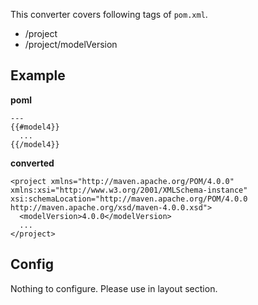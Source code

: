 This converter covers following tags of `pom.xml`.

- /project
- /project/modelVersion


## Example
**poml**
```
---
{{#model4}}
  ...
{{/model4}}
```

**converted**
```
<project xmlns="http://maven.apache.org/POM/4.0.0" xmlns:xsi="http://www.w3.org/2001/XMLSchema-instance" xsi:schemaLocation="http://maven.apache.org/POM/4.0.0 http://maven.apache.org/xsd/maven-4.0.0.xsd">
  <modelVersion>4.0.0</modelVersion>
  ...
</project>
```


## Config
Nothing to configure. Please use in layout section. 
